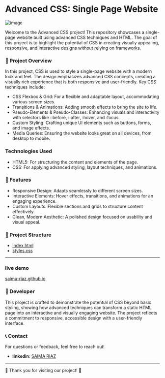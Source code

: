 # Advanced CSS: Single Page Website 

![image](https://github.com/user-attachments/assets/72acd330-98d4-40ff-83cb-36a28e334608)

Welcome to the Advanced CSS project! This repository showcases a single-page website built using advanced CSS techniques and HTML. The goal of this project is to highlight the potential of CSS in creating visually appealing, responsive, and interactive designs without relying on frameworks.

### 📜 Project Overview

In this project, CSS is used to style a single-page website with a modern look and feel. The design emphasizes advanced CSS concepts, creating a visually rich experience that is both responsive and user-friendly. Key CSS techniques include:

- CSS Flexbox & Grid: For a flexible and adaptable layout, accommodating various screen sizes.
- Transitions & Animations: Adding smooth effects to bring the site to life.
- Pseudo-Elements & Pseudo-Classes: Enhancing visuals and interactivity with selectors like ::before, ::after, :hover, and :focus.
- Custom Styling: Crafting unique UI elements such as buttons, forms, and image effects.
- Media Queries: Ensuring the website looks great on all devices, from desktop to mobile.

### Technologies Used

- HTML5: For structuring the content and elements of the page.
- CSS: For applying advanced styling, layout techniques, and animations.

### 🌟 Features

- Responsive Design: Adapts seamlessly to different screen sizes.
- Interactive Elements: Hover effects, transitions, and animations for an engaging experience.
- Custom Layouts: Flexible sections and grids to structure content effectively.
- Clean, Modern Aesthetic: A polished design focused on usability and visual appeal.

### 📂 Project Structure
- [index.html](https://github.com/saima-riaz/saima-riaz.github.io/blob/main/index.html)
- [styles.css](https://github.com/saima-riaz/saima-riaz.github.io/blob/main/styles.css)

---

### live demo

[saima-riaz.github.io](http://127.0.0.1:5500/index.html)

### 👤 Developer

This project is crafted to demonstrate the potential of CSS beyond basic styling, showing how advanced techniques can transform a static HTML page into an interactive and visually engaging website. The project reflects a commitment to responsive, accessible design with a user-friendly interface.

### 📞 Contact
For questions or feedback, feel free to reach out!

- **linkedin**: [SAIMA RIAZ](https://www.linkedin.com/in/saima-riaz-178ab7194/)

--- 

🌟 Thank you for visiting our project! 🌟